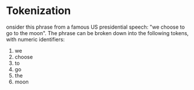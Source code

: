 # Tokenization

onsider this phrase from a famous US presidential speech: "we choose to go to the moon". The phrase can be broken down into the following tokens, with numeric identifiers:

1. we
2. choose
3. to
4. go
5. the
6. moon
